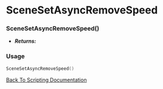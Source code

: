 # SceneSetAsyncRemoveSpeed

### SceneSetAsyncRemoveSpeed()
- ***Returns:*** 

### Usage

```Lua
SceneSetAsyncRemoveSpeed()
```


[Back To Scripting Documentation](../README.md)
